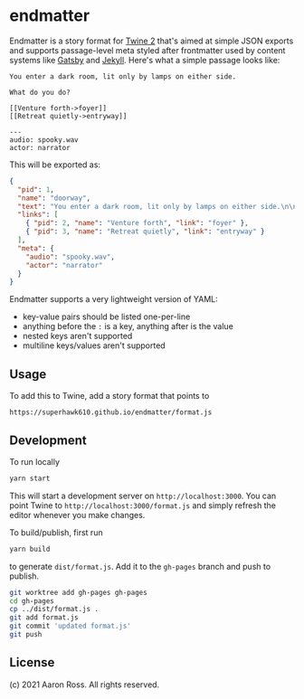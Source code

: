# endmatter

Endmatter is a story format for [Twine 2](http://twinery.org/2) that's aimed at
simple JSON exports and supports passage-level meta styled after frontmatter
used by content systems like [Gatsby](https://www.gatsbyjs.com/docs/mdx/writing-pages/)
and [Jekyll](https://jekyllrb.com/docs/front-matter/). Here's what a simple
passage looks like:

```plain
You enter a dark room, lit only by lamps on either side.

What do you do?

[[Venture forth->foyer]]
[[Retreat quietly->entryway]]

---
audio: spooky.wav
actor: narrator
```

This will be exported as:

```json
{
  "pid": 1,
  "name": "doorway",
  "text": "You enter a dark room, lit only by lamps on either side.\n\nWhat do you do?",
  "links": [
    { "pid": 2, "name": "Venture forth", "link": "foyer" },
    { "pid": 3, "name": "Retreat quietly", "link": "entryway" }
  ],
  "meta": {
    "audio": "spooky.wav",
    "actor": "narrator"
  }
}
```

Endmatter supports a very lightweight version of YAML:

- key-value pairs should be listed one-per-line
- anything before the `:` is a key, anything after is the value
- nested keys aren't supported
- multiline keys/values aren't supported

## Usage

To add this to Twine, add a story format that points to

```plain
https://superhawk610.github.io/endmatter/format.js
```

## Development

To run locally

```sh
yarn start
```

This will start a development server on `http://localhost:3000`. You can point
Twine to `http://localhost:3000/format.js` and simply refresh the editor
whenever you make changes.

To build/publish, first run

```sh
yarn build
```

to generate `dist/format.js`. Add it to the `gh-pages` branch and push to
publish.

```sh
git worktree add gh-pages gh-pages
cd gh-pages
cp ../dist/format.js .
git add format.js
git commit 'updated format.js'
git push
```

## License

(c) 2021 Aaron Ross. All rights reserved.
